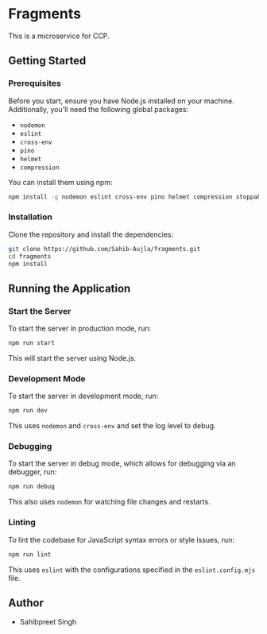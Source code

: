 # Fragments

This is a microservice for CCP.

## Getting Started

### Prerequisites

Before you start, ensure you have Node.js installed on your machine. Additionally, you'll need the following global packages:

- `nodemon`
- `eslint`
- `cross-env`
- `pino`
- `helmet`
- `compression`

You can install them using npm:

```bash
npm install -g nodemon eslint cross-env pino helmet compression stoppable
```

### Installation

Clone the repository and install the dependencies:

```bash
git clone https://github.com/Sahib-Aujla/fragments.git
cd fragments
npm install
```

## Running the Application

### Start the Server

To start the server in production mode, run:

```bash
npm run start
```

This will start the server using Node.js.

### Development Mode

To start the server in development mode, run:

```bash
npm run dev
```

This uses `nodemon` and `cross-env` and set the log level to debug.

### Debugging

To start the server in debug mode, which allows for debugging via an debugger, run:

```bash
npm run debug
```

This also uses `nodemon` for watching file changes and restarts.

### Linting

To lint the codebase for JavaScript syntax errors or style issues, run:

```bash
npm run lint
```

This uses `eslint` with the configurations specified in the `eslint.config.mjs` file.

## Author

- Sahibpreet Singh
